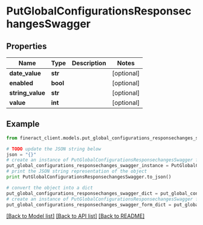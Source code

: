 # PutGlobalConfigurationsResponsechangesSwagger


## Properties

Name | Type | Description | Notes
------------ | ------------- | ------------- | -------------
**date_value** | **str** |  | [optional] 
**enabled** | **bool** |  | [optional] 
**string_value** | **str** |  | [optional] 
**value** | **int** |  | [optional] 

## Example

```python
from fineract_client.models.put_global_configurations_responsechanges_swagger import PutGlobalConfigurationsResponsechangesSwagger

# TODO update the JSON string below
json = "{}"
# create an instance of PutGlobalConfigurationsResponsechangesSwagger from a JSON string
put_global_configurations_responsechanges_swagger_instance = PutGlobalConfigurationsResponsechangesSwagger.from_json(json)
# print the JSON string representation of the object
print PutGlobalConfigurationsResponsechangesSwagger.to_json()

# convert the object into a dict
put_global_configurations_responsechanges_swagger_dict = put_global_configurations_responsechanges_swagger_instance.to_dict()
# create an instance of PutGlobalConfigurationsResponsechangesSwagger from a dict
put_global_configurations_responsechanges_swagger_form_dict = put_global_configurations_responsechanges_swagger.from_dict(put_global_configurations_responsechanges_swagger_dict)
```
[[Back to Model list]](../README.md#documentation-for-models) [[Back to API list]](../README.md#documentation-for-api-endpoints) [[Back to README]](../README.md)


